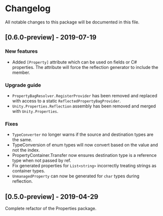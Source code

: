 # Changelog
All notable changes to this package will be documented in this file.

## [0.6.0-preview] - 2019-07-19

### New features
* Added `[Property]` attribute which can be used on fields or C# properties. The attribute will force the reflection generator to include the member.

### Upgrade guide
* `PropertyBagResolver.RegisterProvider` has been removed and replaced with access to a static `ReflectedPropertyBagProvider`.
* `Unity.Properties.Reflection` assembly has been removed and merged with `Unity.Properties`.

### Fixes
* `TypeConverter` no longer warns if the source and destination types are the same.
* TypeConversion of enum types will now convert based on the value and not the index.
* PropertyContainer.Transfer now ensures destination type is a reference type when not passed by ref.
* Fix generated properties for `List<string>` incorrectly treating strings as container types.
* `UnmanagedProperty` can now be generated for `char` types during reflection.

## [0.5.0-preview] - 2019-04-29
Complete refactor of the Properties package.

<!-- Template for version sections
## [0.0.0-preview.0]

### New Features


### Upgrade guide


### Changes


### Fixes
-->